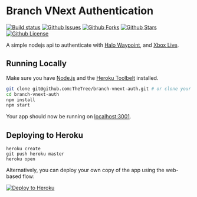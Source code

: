 Branch VNext Authentication
===
[![Build status](https://img.shields.io/travis/TheTree/branch-vnext-auth.svg?style=flat-square&label=windows%20build)](https://travis-ci.org/TheTree/branch-vnext-auth) [![Github Issues](https://img.shields.io/github/issues/TheTree/branch-vnext-auth.svg?style=flat-square)](https://github.com/TheTree/branch-vnext-auth/issues) [![Github Forks](https://img.shields.io/github/forks/TheTree/branch-vnext-auth.svg?style=flat-square)](https://github.com/TheTree/branch-vnext-auth/network) [![Github Stars](https://img.shields.io/github/stars/TheTree/branch-vnext-auth.svg?style=flat-square)](https://github.com/TheTree/branch-vnext-auth/stargazers) [![Github License](https://img.shields.io/github/license/thetree/branch-vnext-auth.svg?style=flat-square)](https://github.com/thetree/branch-vnext-auth/blob/master/LICENSE.md)

A simple nodejs api to authenticate with [Halo Waypoint](https://halowaypoint.com), and [Xbox Live](https://xboxlive.com).

## Running Locally

Make sure you have [Node.js](http://nodejs.org/) and the [Heroku Toolbelt](https://toolbelt.heroku.com/) installed.

```sh
git clone git@github.com:TheTree/branch-vnext-auth.git # or clone your own fork
cd branch-vnext-auth
npm install
npm start
```

Your app should now be running on [localhost:3001](http://localhost:3001/).

## Deploying to Heroku

```
heroku create
git push heroku master
heroku open
```

Alternatively, you can deploy your own copy of the app using the web-based flow:

[![Deploy to Heroku](https://www.herokucdn.com/deploy/button.png)](https://heroku.com/deploy)

